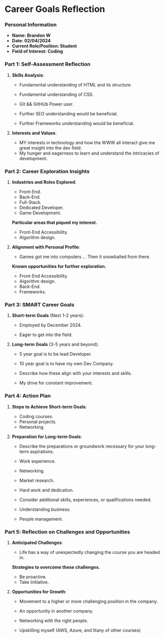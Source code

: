 
# Career Goals Reflection 

### Personal Information

- **Name: Brandon W**
- **Date: 02/04/2024**
- **Current Role/Position: Student**
- **Field of Interest: Coding**

### Part 1: Self-Assessment Reflection

1. **Skills Analysis**:
    
    - Fundamental understanding of HTML and its structure.
    - Fundamental understanding of CSS.
    - Git && GitHUb Power user.
    
    - Further SEO understanding would be beneficial.
    - Further Frameworks understanding would be beneficial.

2. **Interests and Values**:
    
    - MY interests in technology and how the WWW all interact give me great insight into the dev field.
    - My hunger and eagerness to learn and understand the intricacies of development.

### Part 2: Career Exploration Insights

1. **Industries and Roles Explored**:
    
    - Front-End.
    - Back-End.
    - Full-Stack.
    - Dedicated Developer.
    - Game Development.
    
    **Particular areas that piqued my interest.**
    
    - Front-End Accessibility.
    - Algorithm design.

2. **Alignment with Personal Profile**:
    
    - Games got me into computers ... Then it snowballed from there.
    
    **Known opportunities for further exploration.**
   
    - Front-End Accessibility.
    - Algorithm design.
    - Back-End.
    - Frameworks.

### Part 3: SMART Career Goals

1. **Short-term Goals** (Next 1-2 years):
    
    - Employed by December 2024.
    
    - Eager to get into the field.

2. **Long-term Goals** (3-5 years and beyond):
    
    - 5 year goal is to be lead Developer.
    - 10 year goal is to have my own Dev Company.
    
    - Describe how these align with your interests and skills.
    - My drive for constant improvement.

### Part 4: Action Plan

1. **Steps to Achieve Short-term Goals**:
    
    - Coding courses.
    - Personal projects.
    - Networking.

2. **Preparation for Long-term Goals**:
    
    - Describe the preparations or groundwork necessary for your long-term aspirations.
    - Work experience.
    - Networking.
    - Market research.
    - Hard work and dedication.
    
    - Consider additional skills, experiences, or qualifications needed.
    - Understanding business.
    - People management.

### Part 5: Reflection on Challenges and Opportunities

1. **Anticipated Challenges**:
    
    - Life has a way of unexpectedly changing the course you are headed in.
    
    **Strategies to overcome these challenges.**

    - Be proactive.
    - Take Initiative.

3. **Opportunities for Growth**:
    
    - Movement to a higher or more challenging position in the company.
    - An opportunity in another company.
    
    - Networking with the right people.
    - Upskilling myself (AWS, Azure, and litany of other courses)


